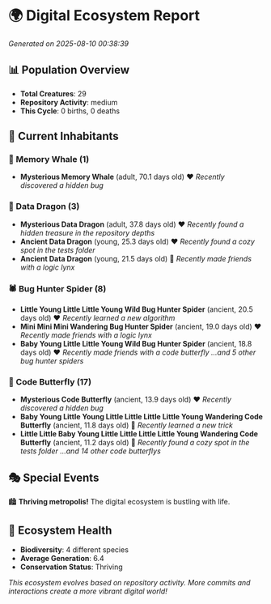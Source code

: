# 🌍 Digital Ecosystem Report
*Generated on 2025-08-10 00:38:39*

## 📊 Population Overview
- **Total Creatures**: 29
- **Repository Activity**: medium
- **This Cycle**: 0 births, 0 deaths

## 👥 Current Inhabitants

### 🐋 Memory Whale (1)
- **Mysterious Memory Whale** (adult, 70.1 days old) ❤️
  *Recently discovered a hidden bug*

### 🐉 Data Dragon (3)
- **Mysterious Data Dragon** (adult, 37.8 days old) ❤️
  *Recently found a hidden treasure in the repository depths*
- **Ancient Data Dragon** (young, 25.3 days old) ❤️
  *Recently found a cozy spot in the tests folder*
- **Ancient Data Dragon** (young, 21.5 days old) 💛
  *Recently made friends with a logic lynx*

### 🕷️ Bug Hunter Spider (8)
- **Little Young Little Little Young Wild Bug Hunter Spider** (ancient, 20.5 days old) ❤️
  *Recently learned a new algorithm*
- **Mini Mini Mini Wandering Bug Hunter Spider** (ancient, 19.0 days old) ❤️
  *Recently made friends with a logic lynx*
- **Baby Young Little Little Young Wild Bug Hunter Spider** (ancient, 18.8 days old) ❤️
  *Recently made friends with a code butterfly*
  *...and 5 other bug hunter spiders*

### 🦋 Code Butterfly (17)
- **Mysterious Code Butterfly** (ancient, 13.9 days old) ❤️
  *Recently discovered a hidden bug*
- **Baby Young Little Young Little Little Little Little Young Wandering Code Butterfly** (ancient, 11.8 days old) 💛
  *Recently learned a new trick*
- **Little Little Baby Young Little Little Little Little Young Wandering Code Butterfly** (ancient, 11.2 days old) 💛
  *Recently found a cozy spot in the tests folder*
  *...and 14 other code butterflys*

## 🎭 Special Events

🏙️ **Thriving metropolis!** The digital ecosystem is bustling with life.

## 🔬 Ecosystem Health
- **Biodiversity**: 4 different species
- **Average Generation**: 6.4
- **Conservation Status**: Thriving

*This ecosystem evolves based on repository activity. More commits and interactions create a more vibrant digital world!*